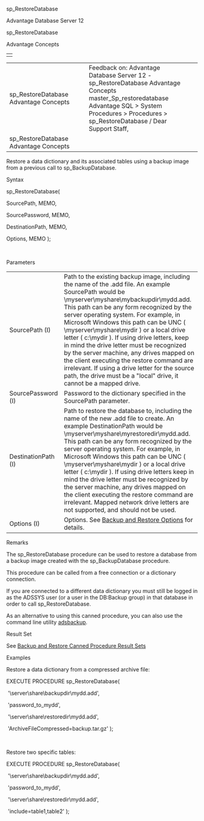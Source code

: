 sp\_RestoreDatabase




Advantage Database Server 12  

sp\_RestoreDatabase

Advantage Concepts

|  |
| --- |
|  |

|  |  |  |  |  |
| --- | --- | --- | --- | --- |
| sp\_RestoreDatabase  Advantage Concepts |  |  | Feedback on: Advantage Database Server 12 - sp\_RestoreDatabase Advantage Concepts master\_Sp\_restoredatabase Advantage SQL > System Procedures > Procedures > sp\_RestoreDatabase / Dear Support Staff, |  |
| sp\_RestoreDatabase  Advantage Concepts |  |  |  |  |

Restore a data dictionary and its associated tables using a backup image from a previous call to sp\_BackupDatabase.

Syntax

sp\_RestoreDatabase(

SourcePath, MEMO,

SourcePassword, MEMO,

DestinationPath, MEMO,

Options, MEMO );

 

Parameters

|  |  |
| --- | --- |
| SourcePath (I) | Path to the existing backup image, including the name of the .add file. An example SourcePath would be \\myserver\myshare\mybackupdir\mydd.add. This path can be any form recognized by the server operating system. For example, in Microsoft Windows this path can be UNC ( \\myserver\myshare\mydir ) or a local drive letter ( c:\mydir ). If using drive letters, keep in mind the drive letter must be recognized by the server machine, any drives mapped on the client executing the restore command are irrelevant. If using a drive letter for the source path, the drive must be a "local" drive, it cannot be a mapped drive. |
| SourcePassword (I) | Password to the dictionary specified in the SourcePath parameter. |
| DestinationPath (I) | Path to restore the database to, including the name of the new .add file to create. An example DestinationPath would be \\myserver\myshare\myrestoredir\mydd.add. This path can be any form recognized by the server operating system. For example, in Microsoft Windows this path can be UNC ( \\myserver\myshare\mydir ) or a local drive letter ( c:\mydir ). If using drive letters keep in mind the drive letter must be recognized by the server machine, any drives mapped on the client executing the restore command are irrelevant. Mapped network drive letters are not supported, and should not be used. |
| Options (I) | Options. See [Backup and Restore Options](master_backup_and_restore_options.htm) for details. |

Remarks

The sp\_RestoreDatabase procedure can be used to restore a database from a backup image created with the sp\_BackupDatabase procedure.

This procedure can be called from a free connection or a dictionary connection.

If you are connected to a different data dictionary you must still be logged in as the ADSSYS user (or a user in the DB:Backup group) in that database in order to call sp\_RestoreDatabase.

As an alternative to using this canned procedure, you can also use the command line utility [adsbackup](master_adsbackup_utility.htm).

Result Set

See [Backup and Restore Canned Procedure Result Sets](master_backup_and_restore_canned_procedure_result_sets.htm)

Examples

Restore a data dictionary from a compressed archive file:

EXECUTE PROCEDURE sp\_RestoreDatabase(

 '\\server\share\backupdir\mydd.add',

 'password\_to\_mydd',

 '\\server\share\restoredir\mydd.add',

 'ArchiveFileCompressed=backup.tar.gz' );

 

Restore two specific tables:

EXECUTE PROCEDURE sp\_RestoreDatabase(

 '\\server\share\backupdir\mydd.add',

 'password\_to\_mydd',

 '\\server\share\restoredir\mydd.add',

 'include=table1,table2' );